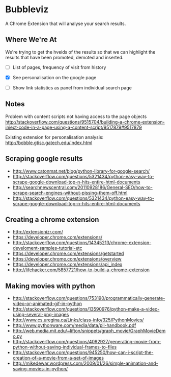 Bubbleviz
=========

A Chrome Extension that will analyse your search results.

Where We're At
--------------

We're trying to get the hveids of the results so that we can highlight the results that have been promoted, demoted and inserted.

- [ ] List of pages, frequency of visit from history
- [x] See personalisation on the google page
- [ ] Show link statistics as panel from individual search page


## Notes

Problem with content scripts not having access to the page objects
http://stackoverflow.com/questions/9515704/building-a-chrome-extension-inject-code-in-a-page-using-a-content-script/9517879#9517879

Existing extension for personalisation analysis: http://bobble.gtisc.gatech.edu/index.html


## Scraping google results
 * http://www.catonmat.net/blog/python-library-for-google-search/
 * http://stackoverflow.com/questions/5321434/python-easy-way-to-scrape-google-download-top-n-hits-entire-html-documents
 * http://searchnewscentral.com/20110928186/General-SEO/how-to-scrape-search-engines-without-pissing-them-off.html
 * http://stackoverflow.com/questions/5321434/python-easy-way-to-scrape-google-download-top-n-hits-entire-html-documents

## Creating a chrome extension
 * http://extensionizr.com/
 * https://developer.chrome.com/extensions/
 * http://stackoverflow.com/questions/14345213/chrome-extension-develoment-samples-tutorial-etc
 * https://developer.chrome.com/extensions/getstarted
 * https://developer.chrome.com/extensions/overview
 * https://developer.chrome.com/extensions/api_index
 * http://lifehacker.com/5857721/how-to-build-a-chrome-extension

## Making movies with python

 * http://stackoverflow.com/questions/753190/programmatically-generate-video-or-animated-gif-in-python
 * http://stackoverflow.com/questions/13590976/python-make-a-video-using-several-png-images
 * http://www.cs.uregina.ca/Links/class-info/325/PythonMovies/
 * http://www.pythonware.com/media/data/pil-handbook.pdf
 * http://web.media.mit.edu/~lifton/snippets/graph_movie/GraphMovieDemo.py
 * http://stackoverflow.com/questions/4092927/generating-movie-from-python-without-saving-individual-frames-to-files
 * http://stackoverflow.com/questions/945250/how-can-i-script-the-creation-of-a-movie-from-a-set-of-images
 * http://mikedewar.wordpress.com/2009/01/26/simple-animation-and-saving-movies-in-python/

